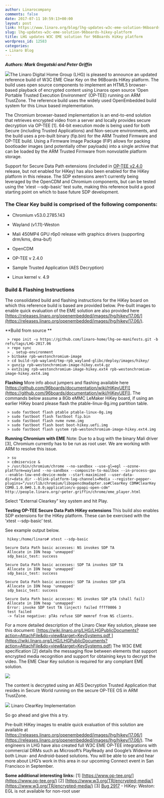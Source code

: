 ```yaml
---
author: Linarocompany
comments: false
date: 2017-07-11 10:59:13+00:00
layout: post
link: https://www.linaro.org/blog/lhg-updates-w3c-eme-solution-96boards-hikey-platform/
slug: lhg-updates-w3c-eme-solution-96boards-hikey-platform
title: LHG updates W3C EME solution for 96Boards HiKey platform
wordpress_id: 12583
categories:
- Linaro Blog
---
```


**_Authors: Mark Gregotski and Peter Griffin_**

[![](https://www.linaro.org/wp-content/uploads/2017/04/hikey-960-hd-front-300x199.png)](https://www.linaro.org/wp-content/uploads/2017/04/hikey-960-hd-front.png)The Linaro Digital Home Group (LHG) is pleased to announce an updated reference build of W3C EME Clear Key on the 96Boards HiKey platform. The build uses open source components to implement an HTML5 browser-based playback of encrypted content using Linaros open source ‘Open Portable Trusted Execution Environment’ (OP-TEE) running on ARM TrustZone. The reference build uses the widely used OpenEmbedded build system for this Linux based implementation.

The Chromium browser-based implementation is an end-to-end solution that retrieves encrypted video from a server and locally provides secure decryption via OP-TEE [1]. 64-bit execution mode is being used for both Secure (including Trusted Applications) and Non-secure environments, and the build uses a pre-built binary (fip.bin) for the ARM Trusted Firmware and OP-TEE build. Using a Firmware Image Package (FIP) allows for packing bootloader images (and potentially other payloads) into a single archive that can be loaded by the ARM Trusted Firmware from nonvolatile platform storage.

Support for Secure Data Path extensions (included in [OP-TEE v2.4.0](https://github.com/OP-TEE/optee_os/releases/tag/2.4.0) release, but not enabled for HiKey) has also been enabled for the HiKey platform in this release. The SDP extensions aren’t currently being leveraged by the OpenCDM and Chromium components, but can be tested using the ‘xtest --sdp-basic’ test suite, making this reference build a good starting point on which to base future SDP development.


### **The Clear Key build is comprised of the following components:**





 	
  * Chromium v53.0.2785.143

 	
  * Wayland (v1.11)-Weston

 	
  * Mali 450MP4 GPU r6p0 release with graphics drivers (supporting drm/kms, dma-buf)

 	
  * OpenCDM

 	
  * OP-TEE v 2.4.0

 	
  * Sample Trusted Application (AES Decryption)

 	
  * Linux kernel v. 4.9




### **Build & Flashing Instructions**


The consolidated build and flashing instructions for the HiKey board on which this reference build is based are provided below. Pre-built images to enable quick evaluation of the EME solution are also provided here [https://releases.linaro.org/openembedded/images/lhg/hikey/17.06/](https://releases.linaro.org/openembedded/images/lhg/hikey/17.06/).

**Build from source
**

    
     > repo init -u https://github.com/linaro-home/lhg-oe-manifests.git -b refs/tags/LHG-2017.06
     > repo sync
     > . setup-environment
     > bitbake rpb-westonchromium-image
     > cd build-rpb-wayland/tmp-rpb_wayland-glibc/deploy/images/hikey/
     > gunzip rpb-westonchromium-image-hikey.ext4.gz
     > ext2simg rpb-westonchromium-image-hikey.ext4 rpb-westonchromium-image-hikey.ext4.img


**Flashing**
More info about jumpers and flashing available here [https://github.com/96boards/documentation/wiki/HiKeyUEFI](https://github.com/96boards/documentation/wiki/HiKeyUEFI). The commands below assume a 8Gb eMMC LeMaker HiKey board, if using an earlier HiKey board please flash the ptable-linux-8g.img partition table.

    
     > sudo fastboot flash ptable ptable-linux-8g.img
     > sudo fastboot flash fastboot fip.bin
     > sudo fastboot flash nvme nvme.img
     > sudo fastboot flash boot boot-hikey.uefi.img
     > sudo fastboot flash system rpb-westonchromium-image-hikey.ext4.img


**Running Chromium with EME**
Note: Due to a bug with the binary Mali driver [3], Chromium currently has to be run as root user. We are working with ARM to resolve this issue.

    
     > su
     > cdmiservice &
     > /usr/bin/chromium/chrome --no-sandbox --use-gl=egl --ozone-platform=wayland --no-sandbox --composite-to-mailbox --in-process-gpu --enable-low-end-device-mode --start-maximized --user-data-dir=data_dir --blink-platform-log-channels=Media --register-pepper-plugins="/usr/lib/chromium/libopencdmadapter.so#ClearKey CDM#ClearKey CDM0.1.0.0#0.1.0.0;application/x-ppapi-open-cdm" 
    http://people.linaro.org/~peter.griffin/chrome/eme_player.html


Select "External Clearkey" key system and hit Play.

**Testing OP-TEE Secure Data Path HiKey extensions**
This build also enables SDP extensions for the HiKey platform. These can be exercised with the ‘xtest --sdp-basic’ test.

See example output below.

    
     hikey:/home/linaro# xtest --sdp-basic
    
    Secure Data Path basic accesses: NS invokes SDP TA
     Allocate in ION heap 'unmapped'
     sdp_basic_test: success
    
    Secure Data Path basic accesses: SDP TA invokes SDP TA
     Allocate in ION heap 'unmapped'
     sdp_basic_test: success
    
    Secure Data Path basic accesses: SDP TA invokes SDP pTA
     Allocate in ION heap 'unmapped'
     sdp_basic_test: success
    
    Secure Data Path basic accesses: NS invokes SDP pTA (shall fail)
     Allocate in ION heap 'unmapped'
     Error: invoke SDP test TA (inject) failed ffff0006 3
     test failed
     -> false negative: pTAs refuse SDP memref from NS clients.


For a more detailed description of the Linaro Clear Key solution, please see this document: [https://wiki.linaro.org/LHG/LHGPublicDocuments?action=AttachFile&do=view&target=KeySystems.pdf ](https://wiki.linaro.org/LHG/LHGPublicDocuments?action=AttachFile&do=view&target=KeySystems.pdf)
The W3C EME specification [2] details the messaging flow between elements that support encrypted media recognition and support for obtaining keys to decrypt the video. The EME Clear Key solution is required for any compliant EME solution.



![](https://www.linaro.org/wp-content/uploads/2017/07/html5-eme-application-300x279.png)

The content is decrypted using an AES Decryption Trusted Application that resides in Secure World running on the secure OP-TEE OS in ARM TrustZone.




![](https://www.linaro.org/wp-content/uploads/2017/07/linaro-clearkey-implementation-300x202.png)
Linaro ClearKey Implementation


So go ahead and give this a try.

Pre-built HiKey images to enable quick evaluation of this solution are available at [https://releases.linaro.org/openembedded/images/lhg/hikey/17.06/](https://releases.linaro.org/openembedded/images/lhg/hikey/17.06/). The engineers in LHG have also created full W3C EME OP-TEE integrations with commercial DRMs such as Microsoft’s PlayReady and Google’s Widevine on both Linux- and Android-based solutions. You will be able to see and hear more about LHG’s work in this area in our upcoming Connect event in San Francisco in September.

**Some additional interesting links:**
[1] [https://www.op-tee.org/](https://www.op-tee.org/)
[2] [https://www.w3.org/TR/encrypted-media/](https://www.w3.org/TR/encrypted-media/)
[3] [Bug 2917](https://bugs.linaro.org/show_bug.cgi?id=2917) - HiKey: Weston: EGL is not available for non-root user
